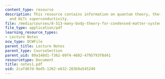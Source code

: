 ```yaml
---
content_type: resource
description: This resource contains information on quantum theory, thermodynamics,
  and HiTc superconductivity.
file: /media/courses/8-513-many-body-theory-for-condensed-matter-systems-fall-2004/2cafd67d9ed51262e632283b9a545249_notes1.pdf
file_type: application/pdf
learning_resource_types:
- Lecture Notes
ocw_type: OCWFile
parent_title: Lecture Notes
parent_type: CourseSection
parent_uid: 89a148d1-f362-69f4-4602-4795793f8d41
resourcetype: Document
title: notes1.pdf
uid: 2cafd67d-9ed5-1262-e632-283b9a545249
---
```

